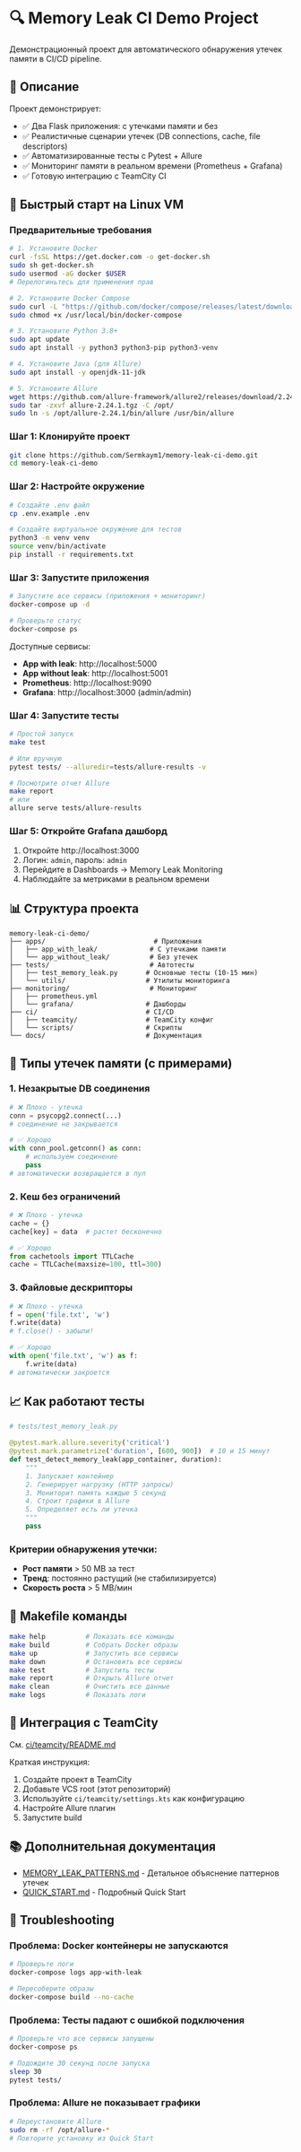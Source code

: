# 🔍 Memory Leak CI Demo Project

Демонстрационный проект для автоматического обнаружения утечек памяти в CI/CD pipeline.

## 📖 Описание

Проект демонстрирует:
- ✅ Два Flask приложения: с утечками памяти и без
- ✅ Реалистичные сценарии утечек (DB connections, cache, file descriptors)
- ✅ Автоматизированные тесты с Pytest + Allure
- ✅ Мониторинг памяти в реальном времени (Prometheus + Grafana)
- ✅ Готовую интеграцию с TeamCity CI

## 🚀 Быстрый старт на Linux VM

### Предварительные требования

```bash
# 1. Установите Docker
curl -fsSL https://get.docker.com -o get-docker.sh
sudo sh get-docker.sh
sudo usermod -aG docker $USER
# Перелогиньтесь для применения прав

# 2. Установите Docker Compose
sudo curl -L "https://github.com/docker/compose/releases/latest/download/docker-compose-$(uname -s)-$(uname -m)" -o /usr/local/bin/docker-compose
sudo chmod +x /usr/local/bin/docker-compose

# 3. Установите Python 3.8+
sudo apt update
sudo apt install -y python3 python3-pip python3-venv

# 4. Установите Java (для Allure)
sudo apt install -y openjdk-11-jdk

# 5. Установите Allure
wget https://github.com/allure-framework/allure2/releases/download/2.24.1/allure-2.24.1.tgz
sudo tar -zxvf allure-2.24.1.tgz -C /opt/
sudo ln -s /opt/allure-2.24.1/bin/allure /usr/bin/allure
```

### Шаг 1: Клонируйте проект

```bash
git clone https://github.com/Sermkaym1/memory-leak-ci-demo.git
cd memory-leak-ci-demo
```

### Шаг 2: Настройте окружение

```bash
# Создайте .env файл
cp .env.example .env

# Создайте виртуальное окружение для тестов
python3 -m venv venv
source venv/bin/activate
pip install -r requirements.txt
```

### Шаг 3: Запустите приложения

```bash
# Запустите все сервисы (приложения + мониторинг)
docker-compose up -d

# Проверьте статус
docker-compose ps
```

Доступные сервисы:
- **App with leak**: http://localhost:5000
- **App without leak**: http://localhost:5001
- **Prometheus**: http://localhost:9090
- **Grafana**: http://localhost:3000 (admin/admin)

### Шаг 4: Запустите тесты

```bash
# Простой запуск
make test

# Или вручную
pytest tests/ --alluredir=tests/allure-results -v

# Посмотрите отчет Allure
make report
# или
allure serve tests/allure-results
```

### Шаг 5: Откройте Grafana дашборд

1. Откройте http://localhost:3000
2. Логин: `admin`, пароль: `admin`
3. Перейдите в Dashboards → Memory Leak Monitoring
4. Наблюдайте за метриками в реальном времени

## 📊 Структура проекта

```
memory-leak-ci-demo/
├── apps/                           # Приложения
│   ├── app_with_leak/             # С утечками памяти
│   └── app_without_leak/          # Без утечек
├── tests/                         # Автотесты
│   ├── test_memory_leak.py       # Основные тесты (10-15 мин)
│   └── utils/                    # Утилиты мониторинга
├── monitoring/                    # Мониторинг
│   ├── prometheus.yml
│   └── grafana/                  # Дашборды
├── ci/                           # CI/CD
│   ├── teamcity/                 # TeamCity конфиг
│   └── scripts/                  # Скрипты
└── docs/                         # Документация
```

## 🧪 Типы утечек памяти (с примерами)

### 1. Незакрытые DB соединения
```python
# ❌ Плохо - утечка
conn = psycopg2.connect(...)
# соединение не закрывается

# ✅ Хорошо
with conn_pool.getconn() as conn:
    # используем соединение
    pass
# автоматически возвращается в пул
```

### 2. Кеш без ограничений
```python
# ❌ Плохо - утечка
cache = {}
cache[key] = data  # растет бесконечно

# ✅ Хорошо
from cachetools import TTLCache
cache = TTLCache(maxsize=100, ttl=300)
```

### 3. Файловые дескрипторы
```python
# ❌ Плохо - утечка
f = open('file.txt', 'w')
f.write(data)
# f.close() - забыли!

# ✅ Хорошо
with open('file.txt', 'w') as f:
    f.write(data)
# автоматически закроется
```

## 📈 Как работают тесты

```python
# tests/test_memory_leak.py

@pytest.mark.allure.severity('critical')
@pytest.mark.parametrize('duration', [600, 900])  # 10 и 15 минут
def test_detect_memory_leak(app_container, duration):
    """
    1. Запускает контейнер
    2. Генерирует нагрузку (HTTP запросы)
    3. Мониторит память каждые 5 секунд
    4. Строит графики в Allure
    5. Определяет есть ли утечка
    """
    pass
```

### Критерии обнаружения утечки:

- **Рост памяти** > 50 MB за тест
- **Тренд**: постоянно растущий (не стабилизируется)
- **Скорость роста** > 5 MB/мин

## 🎯 Makefile команды

```bash
make help          # Показать все команды
make build         # Собрать Docker образы
make up            # Запустить все сервисы
make down          # Остановить все сервисы
make test          # Запустить тесты
make report        # Открыть Allure отчет
make clean         # Очистить все данные
make logs          # Показать логи
```

## 🔧 Интеграция с TeamCity

См. [ci/teamcity/README.md](ci/teamcity/README.md)

Краткая инструкция:
1. Создайте проект в TeamCity
2. Добавьте VCS root (этот репозиторий)
3. Используйте `ci/teamcity/settings.kts` как конфигурацию
4. Настройте Allure плагин
5. Запустите build

## 📚 Дополнительная документация

- [MEMORY_LEAK_PATTERNS.md](docs/MEMORY_LEAK_PATTERNS.md) - Детальное объяснение паттернов утечек
- [QUICK_START.md](docs/QUICK_START.md) - Подробный Quick Start

## 🐛 Troubleshooting

### Проблема: Docker контейнеры не запускаются
```bash
# Проверьте логи
docker-compose logs app-with-leak

# Пересоберите образы
docker-compose build --no-cache
```

### Проблема: Тесты падают с ошибкой подключения
```bash
# Проверьте что все сервисы запущены
docker-compose ps

# Подождите 30 секунд после запуска
sleep 30
pytest tests/
```

### Проблема: Allure не показывает графики
```bash
# Переустановите Allure
sudo rm -rf /opt/allure-*
# Повторите установку из Quick Start
```

